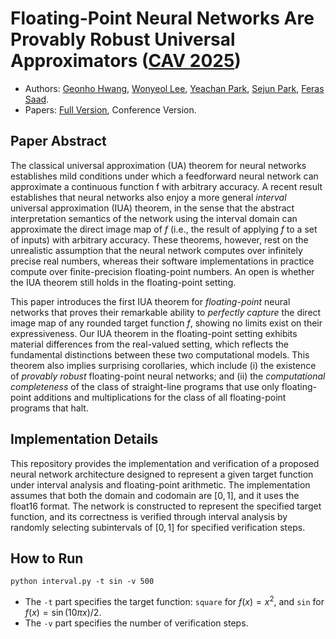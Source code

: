 # Floating-Point Neural Networks Are Provably Robust Universal Approximators ([CAV 2025](https://conferences.i-cav.org/2025/))

- Authors:
  [Geonho Hwang](https://sites.google.com/snu.ac.kr/geonhohwang),
  [Wonyeol Lee](https://wonyeol.github.io/),
  [Yeachan Park](https://yechanp.github.io/site/),
  [Sejun Park](https://sites.google.com/site/sejunparksite/),
  [Feras Saad](https://www.cs.cmu.edu/~fsaad/).
- Papers:
  [Full Version](http://doi.org/10.1184/R1/29127932),
  Conference Version.

## Paper Abstract 

The classical universal approximation (UA) theorem for neural networks establishes mild conditions under which a feedforward neural network can approximate a continuous function f with arbitrary accuracy. A recent result establishes that neural networks also enjoy a more general *interval* universal approximation (IUA) theorem, in the sense that the abstract interpretation semantics of the network using the interval domain can approximate the direct image map of $f$ (i.e., the result of applying $f$ to a set of inputs) with arbitrary accuracy. These theorems, however, rest on the unrealistic assumption that the neural network computes over infinitely precise real numbers, whereas their software implementations in practice compute over finite-precision floating-point numbers. An open is whether the IUA theorem still holds in the floating-point setting.

This paper introduces the first IUA theorem for *floating-point* neural networks that proves their remarkable ability to *perfectly capture* the direct image map of any rounded target function $f$, showing no limits exist on their expressiveness. Our IUA theorem in the floating-point setting exhibits material differences from the real-valued setting, which reflects the fundamental distinctions between these two computational models. This theorem also implies surprising corollaries, which include (i) the existence of *provably robust* floating-point neural networks; and (ii) the *computational completeness* of the class of straight-line programs that use only floating-point additions and multiplications for the class of all floating-point programs that halt.


## Implementation Details

This repository provides the implementation and verification of a proposed neural network architecture designed to represent a given target function under interval analysis and floating-point arithmetic. The implementation assumes that both the domain and codomain are $[0,1]$, and it uses the float16 format. The network is constructed to represent the specified target function, and its correctness is verified through interval analysis by randomly selecting subintervals of $[0,1]$ for specified verification steps.

## How to Run

```
python interval.py -t sin -v 500 
```

- The `-t` part specifies the target function: `square` for $f(x)=x^2$, and `sin` for $f(x) = \sin( 10 \pi x ) /2$.
- The `-v` part specifies the number of verification steps.


